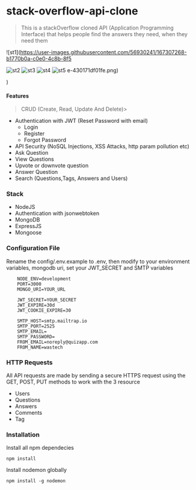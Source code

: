 # stack-overflow-api-clone
>This is a stackOverflow cloned API (Application Programming Interface) that helps people find the answers they need, when they need them 


![st1](https://user-images.githubusercontent.com/56930241/167307268-b1770b0a-c0e0-4c8b-8f5

![st2](https://user-images.githubusercontent.com/56930241/167307272-4356d782-10cf-45c7-99a1-0da1288833ec.png)
![st3](https://user-images.githubusercontent.com/56930241/167307275-49abe8ba-43a5-4855-998e-c1ccdd9311bc.png)
![st4](https://user-images.githubusercontent.com/56930241/167307276-691ddc17-3aa5-4b64-98ab-669e86db1616.png)
![st5](https://user-images.githubusercontent.com/56930241/167307280-9547a67b-dc7a-49ef-a81e-66e88da7d6a5.png)
e-430171df01fe.png)

)



#### Features
>CRUD (Create, Read, Update And Delete)>
* Authentication with JWT (Reset Password with email) 
    - Login 
    - Register
    - Forgot Password
* API Security (NoSQL Injections, XSS Attacks, http param pollution etc)
* Ask Question
* View Questions
* Upvote or downvote question
* Answer Question
* Search (Questions,Tags, Answers and Users)


### Stack

  * NodeJS
  * Authentication with jsonwebtoken
  * MongoDB
  * ExpressJS 
  * Mongoose

### Configuration File

Rename the config/.env.example to .env, then modify to your environment variables, mongodb uri, set your JWT_SECRET and SMTP variables

```
    NODE_ENV=development
    PORT=3000
    MONGO_URI=YOUR_URL
    
    JWT_SECRET=YOUR_SECRET
    JWT_EXPIRE=30d
    JWT_COOKIE_EXPIRE=30
    
    SMTP_HOST=smtp.mailtrap.io
    SMTP_PORT=2525
    SMTP_EMAIL=
    SMTP_PASSWORD=
    FROM_EMAIL=noreply@quizapp.com
    FROM_NAME=wastech
 ```
 
 ### HTTP Requests
 All API requests are made by sending a secure HTTPS request using the GET, POST, PUT methods to work with the 3 resource
 * Users
 * Questions
 * Answers
 * Comments
 * Tag


### Installation
Install all npm dependecies

```npm install```

Install nodemon globally

```npm install -g nodemon```
